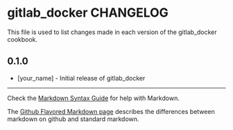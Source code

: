 gitlab_docker CHANGELOG
=======================

This file is used to list changes made in each version of the gitlab_docker cookbook.

0.1.0
-----
- [your_name] - Initial release of gitlab_docker

- - -
Check the [Markdown Syntax Guide](http://daringfireball.net/projects/markdown/syntax) for help with Markdown.

The [Github Flavored Markdown page](http://github.github.com/github-flavored-markdown/) describes the differences between markdown on github and standard markdown.
